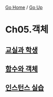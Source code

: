 [Go Home](https://github.com/devJRL/CodeLab-JAVA-Basic#codelab-java-basic) / [Go Up](..)

# Ch05.객체

## [교실과 학생](./classpart)

## [함수와 객체](./function)

## [인스턴스 실습](./solveProblem)
